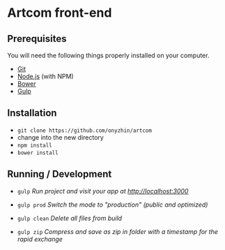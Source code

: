 # Artcom front-end

## Prerequisites

You will need the following things properly installed on your computer.

* [Git](http://git-scm.com/)
* [Node.js](http://nodejs.org/) (with NPM)
* [Bower](http://bower.io/)
* [Gulp](http://gulpjs.com/)

## Installation

* `git clone https://github.com/onyzhin/artcom`
* change into the new directory
* `npm install`
* `bower install`

## Running / Development

* `gulp` _Run project and visit your app at [http://localhost:3000](http://localhost:3000)_

* `gulp prod` _Switch the mode to "production" (public and optimized)_

* `gulp clean` _Delete all files from build_

* `gulp zip` _Compress and save as zip in folder with a timestamp for the rapid exchange_